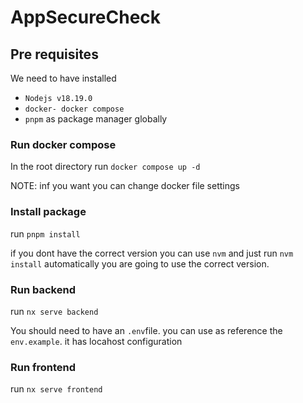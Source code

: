 # AppSecureCheck

## Pre requisites
We need to have installed
* `Nodejs v18.19.0`
* `docker- docker compose`
* `pnpm` as package manager globally

### Run docker compose

In the root directory run `docker compose up -d`

NOTE: inf you want you can change docker file settings

### Install package
run `pnpm install`

if you dont have the correct version you can use `nvm` and just run `nvm install` automatically you are going to use the correct version.

### Run backend

run `nx serve backend`

You should need to have an `.env`file. you can use as reference the `env.example`. it has locahost configuration

### Run frontend

run `nx serve frontend`
